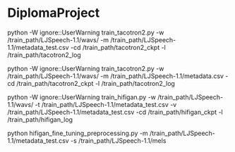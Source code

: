 # DiplomaProject

python -W ignore::UserWarning train_tacotron2.py -w /train_path/LJSpeech-1.1/wavs/ -m /train_path/LJSpeech-1.1/metadata_test.csv -cd /train_path/tacotron2_ckpt -l /train_path/tacotron2_log

python -W ignore::UserWarning train_tacotron2.py -w /train_path/LJSpeech-1.1/wavs/ -m /train_path/LJSpeech-1.1/metadata.csv -cd /train_path/tacotron2_ckpt -l /train_path/tacotron2_log


python -W ignore::UserWarning train_hifigan.py -w /train_path/LJSpeech-1.1/wavs/ -t /train_path/LJSpeech-1.1/metadata_test.csv -v /train_path/LJSpeech-1.1/metadata_test.csv -cd /train_path/hifigan_ckpt -l /train_path/hifigan_log


python hifigan_fine_tuning_preprocessing.py -m /train_path/LJSpeech-1.1/metadata_test.csv -s /train_path/LJSpeech-1.1/mels
